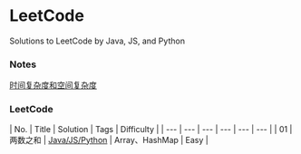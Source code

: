 # LeetCode

Solutions to LeetCode by Java, JS, and Python

### Notes

[时间复杂度和空间复杂度](https://github.com/donnapersonal/LeetCode/blob/main/notes/time_space_complexity.md)

### LeetCode

|	No. |	Title |	Solution | Tags | Difficulty |
|	--- |	--- | --- | --- | --- | --- |
|	01 | 两数之和 | [Java/JS/Python](https://github.com/donnapersonal/LeetCode/blob/main/solutions/01.Two_Sum.md) | Array、HashMap | Easy |
